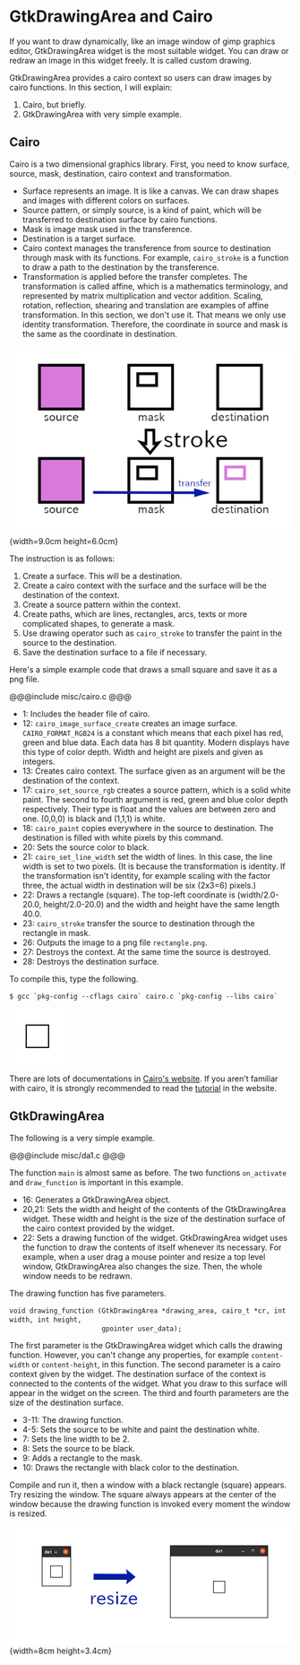 # GtkDrawingArea and Cairo

If you want to draw dynamically, like an image window of gimp graphics editor, GtkDrawingArea widget is the most suitable widget.
You can draw or redraw an image in this widget freely.
It is called custom drawing.

GtkDrawingArea provides a cairo context so users can draw images by cairo functions.
In this section, I will explain:

1. Cairo, but briefly.
2. GtkDrawingArea with very simple example.

## Cairo

Cairo is a two dimensional graphics library.
First, you need to know surface, source, mask, destination, cairo context and transformation.

- Surface represents an image.
It is like a canvas.
We can draw shapes and images with different colors on surfaces.
- Source pattern, or simply source, is a kind of paint, which will be transferred to destination surface by cairo functions.
- Mask is image mask used in the transference.
- Destination is a target surface.
- Cairo context manages the transference from source to destination through mask with its functions.
For example, `cairo_stroke` is a function to draw a path to the destination by the transference.
- Transformation is applied before the transfer completes.
The transformation is called affine, which is a mathematics terminology, and represented by matrix multiplication and vector addition.
Scaling, rotation, reflection, shearing and translation are examples of affine transformation.
In this section, we don't use it.
That means we only use identity transformation.
Therefore, the coordinate in source and mask is the same as the coordinate in destination.

![Stroke a rectangle](../image/cairo.png){width=9.0cm height=6.0cm}

The instruction is as follows:

1. Create a surface.
This will be a destination.
2. Create a cairo context with the surface and the surface will be the destination of the context.
3. Create a source pattern within the context.
4. Create paths, which are lines, rectangles, arcs, texts or more complicated shapes, to generate a mask.
5. Use drawing operator such as `cairo_stroke` to transfer the paint in the source to the destination.
6. Save the destination surface to a file if necessary.

Here's a simple example code that draws a small square and save it as a png file.

@@@include
misc/cairo.c
@@@

- 1: Includes the header file of cairo.
- 12: `cairo_image_surface_create` creates an image surface.
`CAIRO_FORMAT_RGB24` is a constant which means that each pixel has red, green and blue data.
Each data has 8 bit quantity.
Modern displays have this type of color depth.
Width and height are pixels and given as integers.
- 13: Creates cairo context.
The surface given as an argument will be the destination of the context.
- 17: `cairo_set_source_rgb` creates a source pattern, which is a solid white paint.
The second to fourth argument is red, green and blue color depth respectively.
Their type is float and the values are between zero and one.
(0,0,0) is black and (1,1,1) is white.
- 18: `cairo_paint` copies everywhere in the source to destination.
The destination is filled with white pixels by this command.
- 20: Sets the source color to black.
- 21: `cairo_set_line_width` set the width of lines.
In this case, the line width is set to two pixels.
(It is because the transformation is identity.
If the transformation isn't identity, for example scaling with the factor three, the actual width in destination will be six (2x3=6) pixels.)
- 22: Draws a rectangle (square).
The top-left coordinate is (width/2.0-20.0, height/2.0-20.0) and the width and height have the same length 40.0.
- 23: `cairo_stroke` transfer the source to destination through the rectangle in mask.
- 26: Outputs the image to a png file `rectangle.png`.
- 27: Destroys the context. At the same time the source is destroyed.
- 28: Destroys the destination surface.

To compile this, type the following.

    $ gcc `pkg-config --cflags cairo` cairo.c `pkg-config --libs cairo`

![rectangle.png](misc/rectangle.png)

There are lots of documentations in [Cairo's website](https://www.cairographics.org/).
If you aren't familiar with cairo, it is strongly recommended to read the [tutorial](https://www.cairographics.org/tutorial/) in the website.

## GtkDrawingArea

The following is a very simple example.

@@@include
misc/da1.c
@@@

The function `main` is almost same as before.
The two functions `on_activate` and `draw_function` is important in this example.

- 16: Generates a GtkDrawingArea object.
- 20,21: Sets the width and height of the contents of the GtkDrawingArea widget.
These width and height is the size of the destination surface of the cairo context provided by the widget.
- 22: Sets a drawing function of the widget.
GtkDrawingArea widget uses the function to draw the contents of itself whenever its necessary.
For example, when a user drag a mouse pointer and resize a top level window, GtkDrawingArea also changes the size.
Then, the whole window needs to be redrawn.

The drawing function has five parameters.

    void drawing_function (GtkDrawingArea *drawing_area, cairo_t *cr, int width, int height,
                           gpointer user_data);

The first parameter is the GtkDrawingArea widget which calls the drawing function.
However, you can't change any properties, for example `content-width` or `content-height`, in this function.
The second parameter is a cairo context given by the widget.
The destination surface of the context is connected to the contents of the widget.
What you draw to this surface will appear in the widget on the screen.
The third and fourth parameters are the size of the destination surface.

- 3-11: The drawing function.
- 4-5: Sets the source to be white and paint the destination white.
- 7: Sets the line width to be 2.
- 8: Sets the source to be black.
- 9: Adds a rectangle to the mask.
- 10: Draws the rectangle with black color to the destination.

Compile and run it, then a window with a black rectangle (square) appears.
Try resizing the window.
The square always appears at the center of the window because the drawing function is invoked every moment the window is resized.

![Square in the window](../image/da1.png){width=8cm height=3.4cm}

